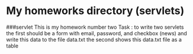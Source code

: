 # My homeworks directory (servlets)

###servlet
    This is my homework number two
    Task : to write two servlets
    the first should be a form with email, password, and checkbox (news) and write this data to the file data.txt
    the second shows this data.txt file as a table
